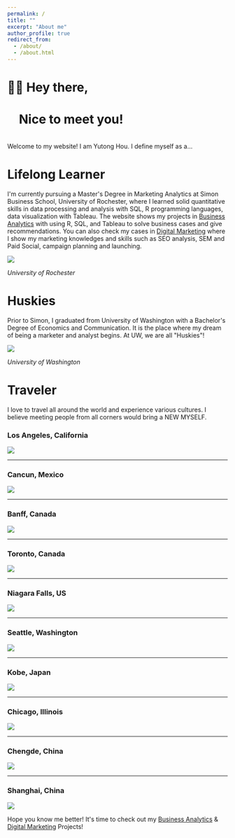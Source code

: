 ```yaml
---
permalink: /
title: ""
excerpt: "About me"
author_profile: true
redirect_from: 
  - /about/
  - /about.html
---
```


# 👏🏻 Hey there,

# &nbsp;&nbsp;&nbsp; Nice to meet you!

<br/>
Welcome to my website! I am Yutong Hou. I define myself as a…

# Lifelong Learner

I&#39;m currently pursuing a Master&#39;s Degree in Marketing Analytics at Simon Business School, University of Rochester, where I learned solid quantitative skills in data processing and analysis with SQL, R programming languages, data visualization with Tableau. The website shows my projects in [Business Analytics](https://yutong-hou.github.io/business-analytics/) with using R, SQL, and Tableau to solve business cases and give recommendations. You can also check my cases in [Digital Marketing](https://yutong-hou.github.io/digital-marketing/) where I show my marketing knowledges and skills such as SEO analysis, SEM and Paid Social, campaign planning and launching.

![](/images/Picture1.png)

_University of Rochester_









# Huskies

Prior to Simon, I graduated from University of Washington with a Bachelor&#39;s Degree of Economics and Communication. It is the place where my dream of being a marketer and analyst begins. At UW, we are all &quot;Huskies&quot;!

![](/images/Picture2.png)

_University of Washington_



# Traveler

I love to travel all around the world and experience various cultures. I believe meeting people from all corners would bring a NEW MYSELF.











### Los Angeles, California

![](/images/Picture3.png)

** **

### Cancun, Mexico

![](/images/Picture4.png)

** **

### Banff, Canada

![](/images/Picture5.png)

** **

### Toronto, Canada

![](/images/Picture6.png)

** **

### Niagara Falls, US

![](/images/Picture7.png)

** **

### Seattle, Washington

![](/images/Picture8.png)

** **

### Kobe, Japan

![](/images/Picture9.png)

** **

### Chicago, Illinois

![](/images/Picture10.png)

** **

### Chengde, China

![](/images/Picture11.png)

** **

### Shanghai, China

![](/images/Picture12.png)

Hope you know me better! It&#39;s time to check out my [Business Analytics](https://yutong-hou.github.io/business-analytics/) &amp; [Digital Marketing](https://yutong-hou.github.io/digital-marketing/) Projects!